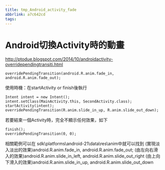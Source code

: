 ```yaml
---
title: tmp_Android_activity_fade
abbrlink: a7c642cd
tags:
---
```

Android切換Activity時的動畫
===
http://ptodue.blogspot.com/2014/10/androidactivity-overridependingtransiti.html

```
overridePendingTransition(android.R.anim.fade_in, android.R.anim.fade_out);
```

使用時機：在startActivity or finish後執行
```
Intent intent = new Intent();
intent.setClass(MainActivity.this, SecondActivity.class);
startActivity(intent);
overridePendingTransition(R.anim.slide_in_up, R.anim.slide_out_down); 
```
若要結束一個Activity時，完全不顯示任何效果，如下
```
finish();
overridePendingTransition(0, 0);
```
相關範例可以在 sdk\platforms\android-21\data\res\anim中就可以找到
(實現淡入淡出的效果)android.R.anim.fade_in, android.R.anim.fade_out; 
(由左向右滑入的效果)android.R.anim.slide_in_left, android.R.anim.slide_out_right
(由上向下滑入的效果)android.R.anim.slide_in_up, android.R.anim.slide_out_down

